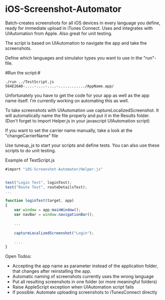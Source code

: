 iOS-Screenshot-Automator
========================

Batch-creates screenshots for all iOS devices in every language you define, ready for immediate upload in iTunes Connect. Uses and integrates with UIAutomation from Apple. Also great for unit testing.

The script is based on UIAutomation to navigate the app and take the screenshots.

Define which languages and simulator types you want to use in the "run"-file. 

#Run the script:#
```shell
./run ../TestScript.js 564E26A0-....-....-....-............/AppName.app/
```

Unfortunately you have to get the code for your app as well as the app name itself. I'm currently working on automating this as well.

To take screenshots with UIAutomation use captureLocalizedScreenshot. It will automatically name the file properly and put it in the Results folder. (Don't forget to import Helper.js in your javascript UIAutomation script)


If you want to set the carrier name manually, take a look at the "changeCarrierName" file

Use tuneup_js to start your scripts and define tests. You can also use these scripts to do unit testing.


Example of TestScript.js
```javascript
#import "iOS-Screenshot-Automator/Helper.js"


test("Login Test", loginTest);
test("Route Test", routeDetailsTest);
...

function loginTest(target, app)
{
	var window = app.mainWindow();
	var navBar = window.navigationBar();
	
	...
	
	captureLocalizedScreenshot("Login");
	
	....
}
```

Open Todos:
* Accepting the app name as parameter instead of the application folder, that changes after reinstalling the app.
* Automatic naming of screenshots currently uses the wrong language
* Put all resulting screenshots in one folder (or more meaningful folders)
* Raise AppleScript exception when UIAutomation script fails
* If possible: Automate uploading screenshots to iTunesConnect directly